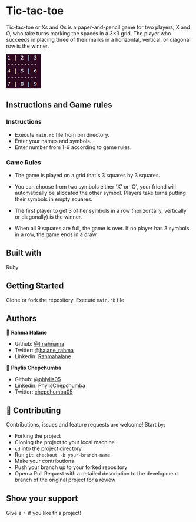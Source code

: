 # Tic-tac-toe
Tic-tac-toe or Xs and Os is a paper-and-pencil game for two players, X and O, who take turns marking the spaces in a 3×3 grid. The player who succeeds in placing three of their marks in a horizontal, vertical, or diagonal row is the winner.

![screenshot](11.png)

## Instructions and Game rules

### Instructions
- Execute `main.rb` file from bin directory.
- Enter your names and symbols.
- Enter number from 1-9 according to game rules.

### Game Rules
- The game is played on a grid that's 3 squares by 3 squares.

- You can choose from two symbols either 'X' or 'O', your friend will automatically be allocated the other symbol. Players take turns putting their symbols in empty squares.

- The first player to get 3 of her symbols in a row (horizontally, vertically or diagonally) is the winner.

- When all 9 squares are full, the game is over. If no player has 3 symbols in a row, the game ends in a draw.

## Built with

Ruby

## Getting Started
Clone or fork the repository.
Execute `main.rb` file

## Authors

👤 **Rahma Halane**

- Github: [@Imahnama](https://github.com/imahnama)
- Twitter: [@halane_rahma](https://twitter.com/halane_rahma)
- Linkedin: [Rahmahalane](https://linkedin.com/Rahmahalane)

👤 **Phylis Chepchumba**

- Github: [@phlylis05](https://github.com/phlylis05)
- Linkedin: [PhylisChepchumba](https://linkedin.com/PhylisChepchumba)
- Twitter: [chepchumba05](https://twitter.com/chepchumba05)

## 🤝 Contributing

Contributions, issues and feature requests are welcome! Start by:

- Forking the project
- Cloning the project to your local machine
- `cd` into the project directory
- Run `git checkout -b your-branch-name`
- Make your contributions
- Push your branch up to your forked repository
- Open a Pull Request with a detailed description to the development branch of the original project for a review

## Show your support

Give a ⭐️ if you like this project!
